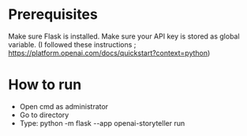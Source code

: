 # Prerequisites

Make sure Flask is installed.
Make sure your API key is stored as global variable. (I followed these instructions ; https://platform.openai.com/docs/quickstart?context=python)

# How to run

* Open cmd as administrator
* Go to directory
* Type: python -m flask --app openai-storyteller run